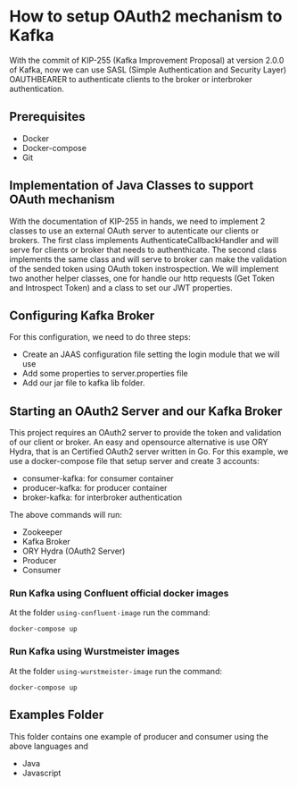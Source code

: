 # How to setup OAuth2 mechanism to Kafka

With the commit of KIP-255 (Kafka Improvement Proposal) at version 2.0.0 of Kafka, now we can use SASL (Simple Authentication and Security Layer) OAUTHBEARER to authenticate clients to the broker or interbroker authentication.

## Prerequisites
- Docker
- Docker-compose
- Git

## Implementation of Java Classes to support OAuth mechanism

With the documentation of KIP-255 in hands, we need to implement 2 classes to use an external OAuth server to autenticate our clients or brokers.
The first class implements AuthenticateCallbackHandler and will serve for clients or broker that needs to authenthicate.
The second class implements the same class and will serve to broker can make the validation of the sended token using OAuth token instrospection.
We will implement two another helper classes, one for handle our http requests (Get Token and Introspect Token) and a class to set our JWT properties.

## Configuring Kafka Broker

For this configuration, we need to do three steps:
- Create an JAAS configuration file setting the login module that we will use
- Add some properties to server.properties file
- Add our jar file to kafka lib folder.

## Starting an OAuth2 Server and our Kafka Broker

This project requires an OAuth2 server to provide the token and validation of our client or broker. An easy and opensource alternative is use ORY Hydra, that is an Certified OAuth2 server written in Go. 
For this example, we use a docker-compose file that setup server and create 3 accounts:
- consumer-kafka: for consumer container
- producer-kafka: for producer container
- broker-kafka: for interbroker authentication

The above commands will run:
- Zookeeper
- Kafka Broker
- ORY Hydra (OAuth2 Server)
- Producer
- Consumer

### Run Kafka using Confluent official docker images

At the folder `using-confluent-image` run the command:

```
docker-compose up
```

### Run Kafka using Wurstmeister images

At the folder `using-wurstmeister-image` run the command:

```
docker-compose up
```

## Examples Folder

This folder contains one example of producer and consumer using the above languages and 
- Java
- Javascript

